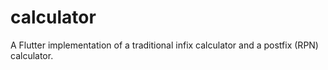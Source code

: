 # calculator

A Flutter implementation of a traditional infix calculator and a postfix (RPN) calculator.
